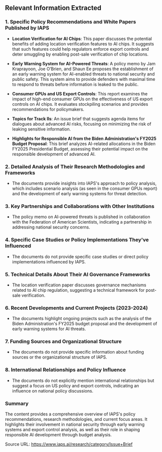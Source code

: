 ## Relevant Information Extracted

### 1. Specific Policy Recommendations and White Papers Published by IAPS
- **Location Verification for AI Chips**: This paper discusses the potential benefits of adding location verification features to AI chips. It suggests that such features could help regulators enforce export controls and deter smuggling by enabling post-sale verification of chip locations.

- **Early Warning System for AI-Powered Threats**: A policy memo by Jam Kraprayoon, Joe O’Brien, and Shaun Ee proposes the establishment of an early warning system for AI-enabled threats to national security and public safety. This system aims to provide defenders with maximal time to respond to threats before information is leaked to the public.

- **Consumer GPUs and US Export Controls**: This report examines the impact of high-end consumer GPUs on the effectiveness of US export controls on AI chips. It evaluates stockpiling scenarios and provides recommendations for policymakers.

- **Topics for Track IIs**: An issue brief that suggests agenda items for dialogues about advanced AI risks, focusing on minimizing the risk of leaking sensitive information.

- **Highlights for Responsible AI from the Biden Administration's FY2025 Budget Proposal**: This brief analyzes AI-related allocations in the Biden FY2025 Presidential Budget, assessing their potential impact on the responsible development of advanced AI.

### 2. Detailed Analysis of Their Research Methodologies and Frameworks
- The documents provide insights into IAPS's approach to policy analysis, which includes scenario analysis (as seen in the consumer GPUs report) and the development of early warning systems for threat detection.

### 3. Key Partnerships and Collaborations with Other Institutions
- The policy memo on AI-powered threats is published in collaboration with the Federation of American Scientists, indicating a partnership in addressing national security concerns.

### 4. Specific Case Studies or Policy Implementations They've Influenced
- The documents do not provide specific case studies or direct policy implementations influenced by IAPS.

### 5. Technical Details About Their AI Governance Frameworks
- The location verification paper discusses governance mechanisms related to AI chip regulation, suggesting a technical framework for post-sale verification.

### 6. Recent Developments and Current Projects (2023-2024)
- The documents highlight ongoing projects such as the analysis of the Biden Administration's FY2025 budget proposal and the development of early warning systems for AI threats.

### 7. Funding Sources and Organizational Structure
- The documents do not provide specific information about funding sources or the organizational structure of IAPS.

### 8. International Relationships and Policy Influence
- The documents do not explicitly mention international relationships but suggest a focus on US policy and export controls, indicating an influence on national policy discussions.

### Summary
The content provides a comprehensive overview of IAPS's policy recommendations, research methodologies, and current focus areas. It highlights their involvement in national security through early warning systems and export control analysis, as well as their role in shaping responsible AI development through budget analysis.

Source URL: https://www.iaps.ai/research/category/Issue+Brief